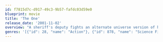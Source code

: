 ```yaml
---
id: f7815d7c-d917-49c3-9b57-fafdc03d59e0
blueprint: movie
title: 'The One'
release_date: '2001-11-02'
overview: "A sheriff's deputy fights an alternate universe version of himself who grows stronger with each alternate self he kills."
genres: '[{"id": 28, "name": "Action"}, {"id": 878, "name": "Science Fiction"}, {"id": 53, "name": "Thriller"}]'
---
```


